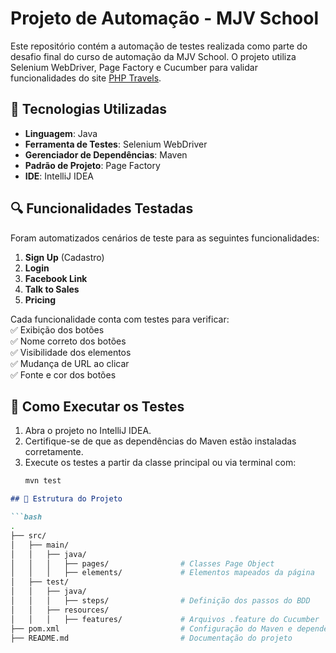 # Projeto de Automação - MJV School  

Este repositório contém a automação de testes realizada como parte do desafio final do curso de automação da MJV School. O projeto utiliza Selenium WebDriver, Page Factory e Cucumber para validar funcionalidades do site [PHP Travels](https://phptravels.com/demo).  

## 📌 Tecnologias Utilizadas  
- **Linguagem**: Java  
- **Ferramenta de Testes**: Selenium WebDriver  
- **Gerenciador de Dependências**: Maven  
- **Padrão de Projeto**: Page Factory  
- **IDE**: IntelliJ IDEA  

## 🔍 Funcionalidades Testadas  
Foram automatizados cenários de teste para as seguintes funcionalidades:  
1. **Sign Up** (Cadastro)  
2. **Login**  
3. **Facebook Link**  
4. **Talk to Sales**  
5. **Pricing**  

Cada funcionalidade conta com testes para verificar:  
✅ Exibição dos botões  
✅ Nome correto dos botões  
✅ Visibilidade dos elementos  
✅ Mudança de URL ao clicar  
✅ Fonte e cor dos botões  

## 🚀 Como Executar os Testes  
1. Abra o projeto no IntelliJ IDEA.  
2. Certifique-se de que as dependências do Maven estão instaladas corretamente.  
3. Execute os testes a partir da classe principal ou via terminal com:  
   ```sh
   mvn test

```md
## 📂 Estrutura do Projeto  

```bash
.
├── src/
│   ├── main/
│   │   ├── java/
│   │   │   ├── pages/                # Classes Page Object
│   │   │   ├── elements/             # Elementos mapeados da página
│   ├── test/
│   │   ├── java/
│   │   │   ├── steps/                # Definição dos passos do BDD
│   │   ├── resources/
│   │   │   ├── features/             # Arquivos .feature do Cucumber
├── pom.xml                           # Configuração do Maven e dependências
├── README.md                         # Documentação do projeto


